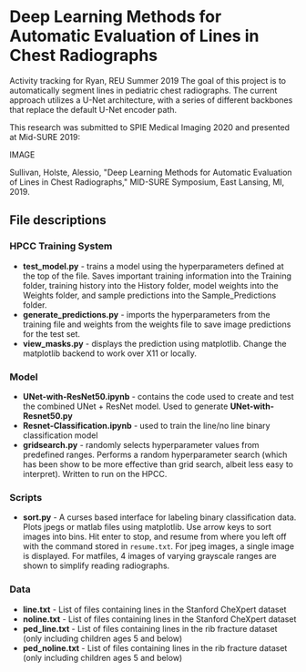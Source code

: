 # Deep Learning Methods for Automatic Evaluation of Lines in Chest Radiographs
Activity tracking for Ryan, REU Summer 2019
The goal of this project is to automatically segment lines in pediatric chest radiographs. The current approach utilizes a U-Net architecture, with a series of different backbones that replace the default U-Net encoder path.

This research was submitted to SPIE Medical Imaging 2020 and presented at Mid-SURE 2019:

IMAGE

Sullivan, Holste, Alessio, "Deep Learning Methods for Automatic Evaluation of Lines in Chest Radiographs," MID-SURE Symposium, East Lansing, MI, 2019.

## File descriptions

### HPCC Training System
* **test_model.py** - trains a model using the hyperparameters defined at the top of the file. Saves important training information into the Training folder, training history into the History folder, model weights into the Weights folder, and sample predictions into the Sample_Predictions folder.
* **generate_predictions.py** - imports the hyperparameters from the training file and weights from the weights file to save image predictions for the test set.
* **view_masks.py** - displays the prediction using matplotlib. Change the matplotlib backend to work over X11 or locally.

### Model
* **UNet-with-ResNet50.ipynb** - contains the code used to create and test the combined UNet + ResNet model. Used to generate **UNet-with-Resnet50.py**
* **Resnet-Classification.ipynb** - used to train the line/no line binary classification model
* **gridsearch.py** - randomly selects hyperparameter values from predefined ranges. Performs a random hyperparameter search (which has been show to be more effective than grid search, albeit less easy to interpret). Written to run on the HPCC.

### Scripts
* **sort.py** - A curses based interface for labeling binary classification data. Plots jpegs or matlab files using matplotlib. Use arrow keys to sort images into bins. Hit enter to stop, and resume from where you left off with the command stored in `resume.txt`. For jpeg images, a single image is displayed. For matfiles, 4 images of varying grayscale ranges are shown to simplify reading radiographs.

### Data
* **line.txt** - List of files containing lines in the Stanford CheXpert dataset
* **noline.txt** - List of files containing lines in the Stanford CheXpert dataset
* **ped_line.txt** - List of files containing lines in the rib fracture dataset (only including children ages 5 and below)
* **ped_noline.txt** - List of files containing lines in the rib fracture dataset (only including children ages 5 and below)
